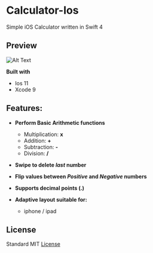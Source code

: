 # Calculator-Ios
Simple iOS Calculator written in Swift 4

## Preview
![Alt Text](https://media.giphy.com/media/kG9DBXyXkhuhKz6c2L/giphy.gif)

**Built with**
- Ios 11
- Xcode 9 

## Features:
- **Perform Basic Arithmetic functions**
  - Multiplication: **x**
  - Addition: **+**
  - Subtraction: **-**
  - Division: **/**

- **Swipe to delete *last* number**

- **Flip values between *Positive* and *Negative* numbers**

- **Supports decimal points (.)**

- **Adaptive layout suitable for:**
  - iphone / ipad
  
## License
Standard MIT [License](https://github.com/johnnyperdomo/Calculator-Ios/blob/master/LICENSE)
